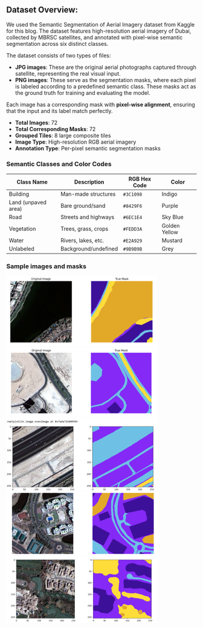 ## Dataset Overview: 
We used the Semantic Segmentation of Aerial Imagery dataset from Kaggle for this blog. The dataset features high-resolution 
aerial imagery of Dubai, collected by MBRSC satellites, and annotated with pixel-wise semantic segmentation across six 
distinct classes.

The dataset consists of two types of files:

- **JPG images**: These are the original aerial photographs captured through satellite, representing the real visual input.  
- **PNG images**: These serve as the segmentation masks, where each pixel is labeled according to a predefined semantic class. These masks act as the ground truth for training and evaluating the model.

Each image has a corresponding mask with **pixel-wise alignment**, ensuring that the input and its label match perfectly.

- **Total Images**: 72  
- **Total Corresponding Masks**: 72  
- **Grouped Tiles**: 8 large composite tiles  
- **Image Type**: High-resolution RGB aerial imagery  
- **Annotation Type**: Per-pixel semantic segmentation masks  



###  Semantic Classes and Color Codes

| Class Name          | Description            | RGB Hex Code  | Color           |
|---------------------|------------------------|---------------|-----------------|
| Building            | Man-made structures    | `#3C1098`     | Indigo          |
| Land (unpaved area) | Bare ground/sand       | `#8429F6`     | Purple          |
| Road                | Streets and highways   | `#6EC1E4`     | Sky Blue        |
| Vegetation          | Trees, grass, crops    | `#FEDD3A`     | Golden Yellow   |
| Water               | Rivers, lakes, etc.    | `#E2A929`     | Mustard         |
| Unlabeled           | Background/undefined   | `#9B9B9B`     | Grey            |


### Sample images and masks

<img src="sample images/sample1.png" alt="Sample 1" width="400"/>

<img src="sample images/sample2.png" alt="Sample 2" width="400"/>

<img src="sample images/sample3.png" alt="Sample 3" width="400"/>

<img src="sample images/sample4.png" alt="Sample 4" width="400"/>

<img src="sample images/sample5.png" alt="Sample 4" width="400"/>







